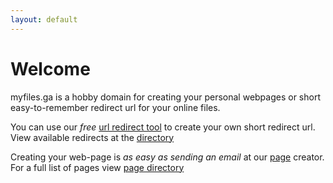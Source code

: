 ```yaml
---
layout: default
---
```


# Welcome

myfiles.ga is a hobby domain for creating your personal webpages or short easy-to-remember redirect url for your online files.

You can use our *free* [url redirect tool](https://r.myfiles.ga) to create your own short redirect url. View available redirects at the [directory](https://r.myfiles.ga/all)

Creating your web-page is *as easy as sending an email* at our [page](https://p.myfiles.ga) creator. For a full list of pages view [page directory](https://p.myfiles.ga/all)
